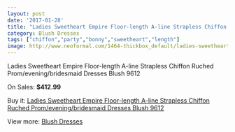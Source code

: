 ```yaml
---
layout: post
date: '2017-01-28'
title: "Ladies Sweetheart Empire Floor-length A-line Strapless Chiffon Ruched Prom/evening/bridesmaid Dresses Blush 9612"
category: Blush Dresses
tags: ["chiffon","party","bonny","sweetheart","length"]
image: http://www.neoformal.com/1464-thickbox_default/ladies-sweetheart-empire-floor-length-a-line-strapless-chiffon-ruched-prom-evening-bridesmaid-dresses-blush-9612.jpg
---
```

Ladies Sweetheart Empire Floor-length A-line Strapless Chiffon Ruched Prom/evening/bridesmaid Dresses Blush 9612

On Sales: **$412.99**
<a href="https://www.neoformal.com/en/blush-dresses/528-ladies-sweetheart-empire-floor-length-a-line-strapless-chiffon-ruched-prom-evening-bridesmaid-dresses-blush-9612.html"><amp-img layout="responsive" width="600" height="600" src="//www.neoformal.com/1464-thickbox_default/ladies-sweetheart-empire-floor-length-a-line-strapless-chiffon-ruched-prom-evening-bridesmaid-dresses-blush-9612.jpg" alt="Ladies Sweetheart Empire Floor-length A-line Strapless Chiffon Ruched Prom/evening/bridesmaid Dresses Blush 9612 0" /></a>
<a href="https://www.neoformal.com/en/blush-dresses/528-ladies-sweetheart-empire-floor-length-a-line-strapless-chiffon-ruched-prom-evening-bridesmaid-dresses-blush-9612.html"><amp-img layout="responsive" width="600" height="600" src="//www.neoformal.com/1467-thickbox_default/ladies-sweetheart-empire-floor-length-a-line-strapless-chiffon-ruched-prom-evening-bridesmaid-dresses-blush-9612.jpg" alt="Ladies Sweetheart Empire Floor-length A-line Strapless Chiffon Ruched Prom/evening/bridesmaid Dresses Blush 9612 1" /></a>
<a href="https://www.neoformal.com/en/blush-dresses/528-ladies-sweetheart-empire-floor-length-a-line-strapless-chiffon-ruched-prom-evening-bridesmaid-dresses-blush-9612.html"><amp-img layout="responsive" width="600" height="600" src="//www.neoformal.com/1466-thickbox_default/ladies-sweetheart-empire-floor-length-a-line-strapless-chiffon-ruched-prom-evening-bridesmaid-dresses-blush-9612.jpg" alt="Ladies Sweetheart Empire Floor-length A-line Strapless Chiffon Ruched Prom/evening/bridesmaid Dresses Blush 9612 2" /></a>
<a href="https://www.neoformal.com/en/blush-dresses/528-ladies-sweetheart-empire-floor-length-a-line-strapless-chiffon-ruched-prom-evening-bridesmaid-dresses-blush-9612.html"><amp-img layout="responsive" width="600" height="600" src="//www.neoformal.com/1465-thickbox_default/ladies-sweetheart-empire-floor-length-a-line-strapless-chiffon-ruched-prom-evening-bridesmaid-dresses-blush-9612.jpg" alt="Ladies Sweetheart Empire Floor-length A-line Strapless Chiffon Ruched Prom/evening/bridesmaid Dresses Blush 9612 3" /></a>

Buy it: [Ladies Sweetheart Empire Floor-length A-line Strapless Chiffon Ruched Prom/evening/bridesmaid Dresses Blush 9612](https://www.neoformal.com/en/blush-dresses/528-ladies-sweetheart-empire-floor-length-a-line-strapless-chiffon-ruched-prom-evening-bridesmaid-dresses-blush-9612.html "Ladies Sweetheart Empire Floor-length A-line Strapless Chiffon Ruched Prom/evening/bridesmaid Dresses Blush 9612")

View more: [Blush Dresses](https://www.neoformal.com/en/7-blush-dresses "Blush Dresses")